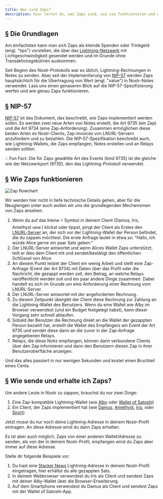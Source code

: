 ```yaml
---
title: Was sind Zaps?
description: Hier lernst du, was Zaps sind, wie sie funktionieren und was du brauchst, um sie in deinem Nostr-Client zu nutzen.
---
```


## [§](#the-basics) Die Grundlagen

Am einfachsten kann man sich Zaps als kleinde Spenden oder Trinkgeld (engl. "tips") vorstellen, die über das [Lightning-Netzwerk](https://www.investopedia.com/terms/l/lightning-network.asp) mit Lichtgeschwindigkeit gesendet werden und im Grunde ohne Transaktionsgebühren auskommen.

Seit Beginn des Nostr-Protokolls war es üblich, Lightning-Rechnungen in Notes zu senden. Aber seit der Implementierung von [NIP-57](https://github.com/nostr-protocol/nips/blob/master/57.md) werden Zaps hauptsächlich für die Übertragung von Wert (engl. "value") in Nostr-Notes verwendet. Lass uns einen genaueren Blick auf die NIP-57-Spezifizierung werfen und wie genau Zaps funktionieren.

## [§](#nip-57) NIP-57

[NIP-57](https://github.com/nostr-protocol/nips/blob/master/57.md) ist das Dokument, das beschreibt, wie Zaps implementiert werden sollen. Es werden zwei neue Arten von Notes erstellt, die Art 9735 (ein Zap) und die Art 9734 (eine Zap-Anforderung). Zusammen ermöglichen diese beiden Arten es Nostr-Clients, Zap-Invoices von LNURL-Servern anzufordern und zu bezahlen. Die NIP-57-Spezifikation beschreibt auch, wie Lightning-Wallets, die Zaps empfangen, Notes erstellen und an Relays senden sollten.

💡 Fun Fact: Die für Zaps gewählte Art des Events (kind 9735) ist die gleiche wie der Netzwerkport (9735), den das Lightning-Protokoll verwendet.

## [§](#how-zaps-work) Wie Zaps funktionieren

![Zap flowchart](/images/zap-flow.webp)

Wir werden hier nicht in tiefe technische Details gehen, aber für die Neugierigen unter euch wollen wir uns die grundlegenden Mechanismen von Zaps ansehen.

1. Wenn du auf das kleine ⚡ Symbol in deinem Client (Damus, Iris, Amethyst usw.) klickst oder tippst, pingt der Client als Erstes den [LNURL-Server](https://thebitcoinmanual.com/articles/what-is-ln-url-and-how-does-it-work/) an, der sich vor der Lightning-Wallet der Person befindet, die du zappen möchtest. Die erste Anfrage lautet in etwa so: "Hallo, ich würde Alice gerne ein paar Sats geben."
1. Der LNURL-Server antwortet und wenn Alices Wallet Zaps unterstützt, teilt er dies dem Client mit und sendet/bestätigt den öffentlichen Schlüssel von Alice.
1. An diesem Punkt leistet der Client ein wenig Arbeit und stellt eine Zap-Anfrage (Event der Art 9734) mit Daten über das Profil oder die Nachricht, die gezappt werden soll, den Betrag, an welche Relays veröffentlicht werden soll und ein paar andere Dinge zusammen. Dabei handelt es sich im Grunde um eine Anforderung einer Rechnung vom LNURL-Server.
1. Der LNURL-Server antwortet mit der angeforderten Rechnung.
1. Zu diesem Zeitpunkt übergibt der Client diese Rechnung zur Zahlung an die Lightning-Wallet des Benutzers. Wenn du eine Wallet wie Alby im Browser verwendest (und ein Budget festgelegt habst), kann dieser Vorgang sehr schnell ablaufen.
1. Sobald der Benutzer die Rechnung direkt an die Wallet der gezappten Person bezahlt hat, erstellt die Wallet des Empfängers ein Event der Art 9735 und sendet diese dann an die zuvor in der Zap-Anfrage angegebenen Relays.
1. Relays, die diese Notiz empfangen, können dann verbundene Clients über den Zap informieren und dann den Benutzern diesen Zap in ihrer Benutzeroberfläche anzeigen.

Und das alles passiert in nur wenigen Sekunden und kostet einen Bruchteil eines Cents.

## [§](#how-to-send-and-receive) Wie sende und erhalte ich Zaps?

Um andere Leute in Nostr zu zappen, brauchst du nur zwei Dinge:

1. Eine Zap-kompatible Lightning-Wallet (wie [Alby](https://getalby.com/) oder [Wallet of Satoshi](https://www.walletofsatoshi.com/))
1. Ein Client, der Zaps implementiert hat (wie [Damus](/de/guides/damus), [Amethyst](/de/guides/amethyst), [Iris](/de/guides/iris), oder [Snort](https://snort.social))

Jetzt musst du nur noch deine Lightning-Adresse in deinem Nostr-Profil eintragen. An diese Adresse wirst du dann Zaps erhalten.

Es ist aber auch möglich, Zaps von einer anderen Wallet/Adresse zu senden, als von der in deinem Nostr-Profil, empfangen wirst du Zaps aber immer auf diese Adresse.

Stelle dir folgende Beispiele vor:

1. Du hast eine [Stacker News](https://stacker.news/) Lightning-Adresse in deinem Nostr-Profil eingetragen, hier erhältst du alle gezappten Sats.
1. In deinem Webbrowser verwendest du Iris als Client und sendest Zaps mit deiner Alby-Wallet über die Browser-Erweiterung.
1. Auf dem Smartphone verwendest du Damus als Client und sendest Zaps mit der Wallet of Satoshi-App.
